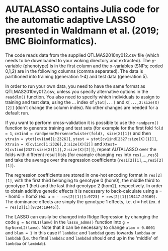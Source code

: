 # AUTALASSO contains Julia code for the automatic adaptive LASSO presented in Waldmann et al. (2019; BMC Bioinformatics).
The code reads data from the supplied QTLMAS2010ny012.csv file (which needs to be downloaded to your woking directory and extracted). The y-variable (phenotype) is in the first column and the x-variables (SNPs; coded 0,1,2) are in the following columns (comma separated). The data is partitioned into training (generation 1-4) and test data (generation 5).

In order to run your own data, you need to have the same format as QTLMAS2010ny012.csv, unless you specify alternative options in the ```readdlm()``` function. You also need to specify which individuals to assign to training and test data, using the ... index of ```ytot[...]``` and ```X[...,2:size(X)[2]]``` (don't change the column index). No other changes are needed for a default run. 

If you want to perform cross-validation it is possible to use the ```randperm()``` function to generate training and test sets (for example for the first fold ```fold = 1```, ```cv1ind = randperm(MersenneTwister(fold), size(X)[1])``` and then ```ytrain = ytot[cv1ind[1:2326]]```, ```ytest = ytot[cv1ind[2327:size(X)[1]]]```, ```Xtrain = X[cv1ind[1:2326],2:size(X)[2]]``` and ```Xtest= X[cv1ind[2327:size(X)[1]],2:size(X)[2]]```), repeat AUTALASSO over the folds with different result lists (for example changing ```res``` into ```res1```,...,```res5```) and take the average over the regression coefficients (```res1[2][1]```,...,```res5[2][1]```).

The regression coefficients are stored in one-hot encoding format in ```res[2][1]```, with the first third belonging to genotype 0 (hom0), the middle third to genotype 1 (het) and the last third genotype 2 (hom2), respectively. In order to obtain additive genetic effects it is necessary to back-calculate using a = - hom0 + hom2 (ex. ```a = - res[2][1][1:9723] + res[2][1][19447:29169]```. The dominance effects are simply the genotype 1 effects, i.e. d = het (ex. ```d = res[2][1][9724:19446]```).

The LASSO can easily be changed into Ridge Regression by changing the code ```g = NormL1(lamw)``` in the ```lasso_admm()``` function into ```g = SqrNormL2(lamw)```. Note that it can be necessary to change ```alam = 0.0001``` and ```blam = 1``` in this case if ```lambdac``` and ```lambdad``` goes towards ```lambdaa``` or ```lambdab``` (i.e. the final ```lambdac``` and ```lambdad``` should end up in the 'middle' of ```lambdaa``` or ```lambdab```).
